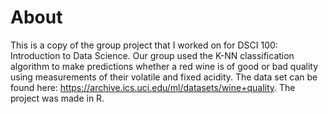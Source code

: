 # About

This is a copy of the group project that I worked on for DSCI 100: Introduction to Data Science. Our group used the K-NN classification algorithm to make predictions whether a red wine is of good or bad quality using measurements of their volatile and fixed acidity. The data set can be found here: https://archive.ics.uci.edu/ml/datasets/wine+quality. The project was made in R.
